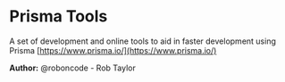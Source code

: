# Prisma Tools

A set of development and online tools to aid in faster development using Prisma [https://www.prisma.io/](https://www.prisma.io/)

**Author:** @roboncode - Rob Taylor
